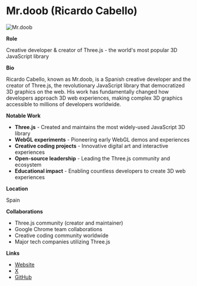 # Mr.doob (Ricardo Cabello)

![Mr.doob](https://mrdoob.com/files/icon.png)

**Role**

Creative developer & creator of Three.js - the world's most popular 3D JavaScript library

**Bio**

Ricardo Cabello, known as Mr.doob, is a Spanish creative developer and the creator of Three.js, the revolutionary JavaScript library that democratized 3D graphics on the web. His work has fundamentally changed how developers approach 3D web experiences, making complex 3D graphics accessible to millions of developers worldwide.

**Notable Work**

- **Three.js** - Created and maintains the most widely-used JavaScript 3D library
- **WebGL experiments** - Pioneering early WebGL demos and experiences
- **Creative coding projects** - Innovative digital art and interactive experiences
- **Open-source leadership** - Leading the Three.js community and ecosystem
- **Educational impact** - Enabling countless developers to create 3D web experiences

**Location**

Spain

**Collaborations**

- Three.js community (creator and maintainer)
- Google Chrome team collaborations
- Creative coding community worldwide
- Major tech companies utilizing Three.js

**Links**

- [Website](https://mrdoob.com/)
- [X](https://x.com/mrdoob)
- [GitHub](https://github.com/mrdoob)
